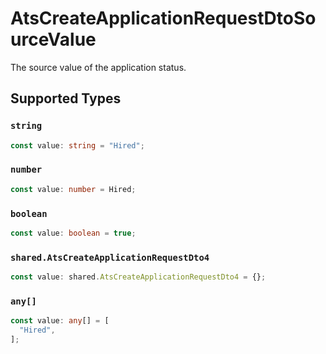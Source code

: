 # AtsCreateApplicationRequestDtoSourceValue

The source value of the application status.


## Supported Types

### `string`

```typescript
const value: string = "Hired";
```

### `number`

```typescript
const value: number = Hired;
```

### `boolean`

```typescript
const value: boolean = true;
```

### `shared.AtsCreateApplicationRequestDto4`

```typescript
const value: shared.AtsCreateApplicationRequestDto4 = {};
```

### `any[]`

```typescript
const value: any[] = [
  "Hired",
];
```

